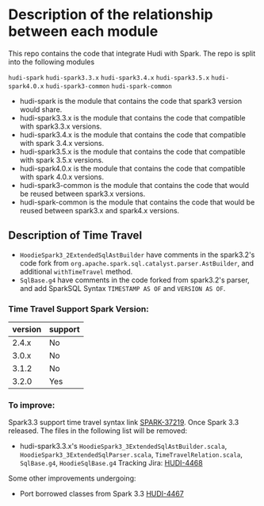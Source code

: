 <!--
* Licensed to the Apache Software Foundation (ASF) under one
* or more contributor license agreements.  See the NOTICE file
* distributed with this work for additional information
* regarding copyright ownership.  The ASF licenses this file
* to you under the Apache License, Version 2.0 (the
* "License"); you may not use this file except in compliance
* with the License.  You may obtain a copy of the License at
*
*      http://www.apache.org/licenses/LICENSE-2.0
*
* Unless required by applicable law or agreed to in writing, software
* distributed under the License is distributed on an "AS IS" BASIS,
* WITHOUT WARRANTIES OR CONDITIONS OF ANY KIND, either express or implied.
* See the License for the specific language governing permissions and
-->

# Description of the relationship between each module

This repo contains the code that integrate Hudi with Spark. The repo is split into the following modules

`hudi-spark`
`hudi-spark3.3.x`
`hudi-spark3.4.x`
`hudi-spark3.5.x`
`hudi-spark4.0.x`
`hudi-spark3-common`
`hudi-spark-common`

* hudi-spark is the module that contains the code that spark3 version would share.
* hudi-spark3.3.x is the module that contains the code that compatible with spark3.3.x versions.
* hudi-spark3.4.x is the module that contains the code that compatible with spark 3.4.x versions.
* hudi-spark3.5.x is the module that contains the code that compatible with spark 3.5.x versions.
* hudi-spark4.0.x is the module that contains the code that compatible with spark 4.0.x versions.
* hudi-spark3-common is the module that contains the code that would be reused between spark3.x versions.
* hudi-spark-common is the module that contains the code that would be reused between spark3.x and spark4.x versions.

## Description of Time Travel
* `HoodieSpark3_2ExtendedSqlAstBuilder` have comments in the spark3.2's code fork from `org.apache.spark.sql.catalyst.parser.AstBuilder`, and additional `withTimeTravel` method.
* `SqlBase.g4` have comments in the code forked from spark3.2's parser, and add SparkSQL Syntax  `TIMESTAMP AS OF` and `VERSION AS OF`.

### Time Travel Support Spark Version:

| version | support |
| ------  | ------- |
| 2.4.x   |    No   |
| 3.0.x   |    No   |
| 3.1.2   |    No   |
| 3.2.0   |    Yes  |

### To improve:
Spark3.3 support time travel syntax link [SPARK-37219](https://issues.apache.org/jira/browse/SPARK-37219). 
Once Spark 3.3 released. The files in the following list will be removed:
* hudi-spark3.3.x's `HoodieSpark3_3ExtendedSqlAstBuilder.scala`, `HoodieSpark3_3ExtendedSqlParser.scala`, `TimeTravelRelation.scala`, `SqlBase.g4`, `HoodieSqlBase.g4`
Tracking Jira: [HUDI-4468](https://issues.apache.org/jira/browse/HUDI-4468)

Some other improvements undergoing:
* Port borrowed classes from Spark 3.3 [HUDI-4467](https://issues.apache.org/jira/browse/HUDI-4467)

